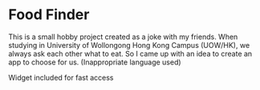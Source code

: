 # Food Finder
This is a small hobby project created as a joke with my friends. When studying in University of Wollongong Hong Kong Campus (UOW/HK), we always ask each other what to eat. So I came up with an idea to create an app to choose for us.
(Inappropriate language used)

Widget included for fast access
